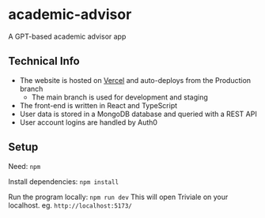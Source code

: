 # academic-advisor

A GPT-based academic advisor app

## Technical Info

- The website is hosted on [Vercel](https://vercel.com/) and auto-deploys from the Production branch
  - The main branch is used for development and staging
- The front-end is written in React and TypeScript
- User data is stored in a MongoDB database and queried with a REST API
- User account logins are handled by Auth0

## Setup

Need: `npm`

Install dependencies:
`npm install`

Run the program locally:
`npm run dev`
This will open Triviale on your localhost. eg. `http://localhost:5173/`
